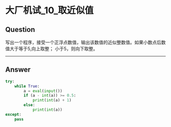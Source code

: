 # 大厂机试_10_取近似值


## Question
写出一个程序，接受一个正浮点数值，输出该数值的近似整数值。如果小数点后数值大于等于5,向上取整；
小于5，则向下取整。

----

## Answer
```python
try:
    while True:
        a = eval(input())
        if (a - int(a)) >= 0.5:
            print(int(a) + 1)
        else:
            print(int(a))
except:
    pass
```
